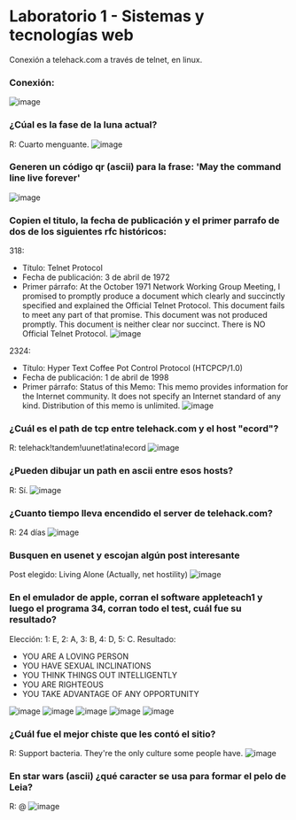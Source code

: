 # Laboratorio 1 - Sistemas y tecnologías web
Conexión a telehack.com a través de telnet, en linux.

### Conexión:
![image](https://user-images.githubusercontent.com/54110665/213586289-65fd6506-9e3d-4474-8ca8-6526760532bf.png)

### ¿Cúal es la fase de la luna actual?
R: Cuarto menguante.
![image](https://user-images.githubusercontent.com/54110665/213599912-ce36f094-aa5d-42e6-a222-cca3d864f544.png)

### Generen un código qr (ascii) para la frase: 'May the command line live forever'
![image](https://user-images.githubusercontent.com/54110665/213598270-8b5aedab-3edf-4b56-b0b6-a4a218d832d0.png)

### Copien el titulo, la fecha de publicación y el primer parrafo de dos de los siguientes rfc históricos:
318:
- Título: Telnet Protocol
- Fecha de publicación: 3 de abril de 1972
- Primer párrafo:
At the October 1971 Network Working Group Meeting, I promised to promptly produce a document which clearly and succinctly specified and explained the Official Telnet Protocol.  This document fails to meet any part of that promise.  This document was not produced promptly.  This document is neither clear nor succinct.  There is NO Official Telnet Protocol.
![image](https://user-images.githubusercontent.com/54110665/213597608-60271a08-ef07-446f-8d02-8f95718164f1.png)

2324:
- Título: Hyper Text Coffee Pot Control Protocol (HTCPCP/1.0)
- Fecha de publicación: 1 de abril de 1998
- Primer párrafo:
Status of this Memo: This memo provides information for the Internet community.  It does not specify an Internet standard of any kind.  Distribution of this memo is unlimited.
![image](https://user-images.githubusercontent.com/54110665/213598062-8c5f20f7-594c-41bf-8c93-60fe171fe8b4.png)

### ¿Cuál es el path de tcp entre telehack.com y el host "ecord"?
R: telehack!tandem!uunet!atina!ecord
![image](https://user-images.githubusercontent.com/54110665/213599305-83ed0457-e1e0-46cc-86d3-6af4e1a2a049.png)

### ¿Pueden dibujar un path en ascii entre esos hosts?
R: Sí.
![image](https://user-images.githubusercontent.com/54110665/213599134-95fed32e-5a61-47de-924e-b0432efac47f.png)

### ¿Cuanto tiempo lleva encendido el server de telehack.com?
R: 24 días
![image](https://user-images.githubusercontent.com/54110665/213596704-e1c01246-ebc1-4aff-89b0-e82e8ae168ce.png)

### Busquen en usenet y escojan algún post interesante
Post elegido: Living Alone (Actually, net hostility)
![image](https://user-images.githubusercontent.com/54110665/213596025-fa3b57ca-ea9c-47b4-b750-4e59b2b072b3.png)

### En el emulador de apple, corran el software appleteach1 y luego el programa 34, corran todo el test, cuál fue su resultado?
Elección: 1: E, 2: A, 3: B, 4: D, 5: C.
Resultado:
- YOU ARE A LOVING PERSON
- YOU HAVE SEXUAL INCLINATIONS
- YOU THINK THINGS OUT INTELLIGENTLY
- YOU ARE RIGHTEOUS
- YOU TAKE ADVANTAGE OF ANY OPPORTUNITY

![image](https://user-images.githubusercontent.com/54110665/213595129-afd9a3cd-e156-4b8a-9ae8-ace055ae6529.png)
![image](https://user-images.githubusercontent.com/54110665/213595158-fe4081f8-9c3b-4c20-8054-7df21cc37a73.png)
![image](https://user-images.githubusercontent.com/54110665/213595173-e0e53544-e6cf-42ad-aa43-433e297e7634.png)
![image](https://user-images.githubusercontent.com/54110665/213595199-1fdd31d7-df58-4a35-a73a-55ca147108b6.png)
![image](https://user-images.githubusercontent.com/54110665/213595218-74fffde5-6bbb-4fd0-9b2d-9fb4eecc006e.png)


### ¿Cuál fue el mejor chiste que les contó el sitio?
R: Support bacteria.  They're the only culture some people have.
![image](https://user-images.githubusercontent.com/54110665/213592239-d29007ec-ce7c-491e-b975-307cedb09569.png)

### En star wars (ascii) ¿qué caracter se usa para formar el pelo de Leia?
R: @
![image](https://user-images.githubusercontent.com/54110665/213590580-dc05df27-0b9a-446b-b789-984cadba6706.png)

